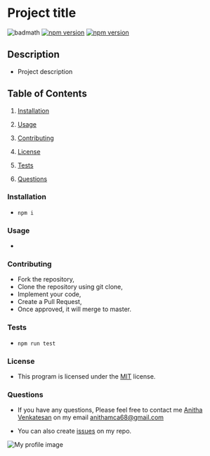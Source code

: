 
# Project title
![badmath](https://img.shields.io/github/languages/top/nielsenjared/badmath)
[![npm version](https://badge.fury.io/js/cli.svg)](https://badge.fury.io/js/cli)
[![npm version](https://badge.fury.io/js/lodash.svg)](https://badge.fury.io/js/lodash)
## Description
* Project description
## Table of Contents 
    
 1. [Installation](#installation)
    
 2. [Usage](#usage)
    
 3. [Contributing](#contributing)
    
 4. [License](#license)
    
 5. [Tests](#tests)
    
 6. [Questions](#questions)
### Installation
* `npm i` 

### Usage
*  

### Contributing 

* Fork the repository,
* Clone the repository using git clone, 
* Implement your code,
* Create a Pull Request, 
* Once approved, it will merge to master.
### Tests 
* `npm run test` 

### License
* This program is licensed under the [MIT](https://choosealicense.com/licenses/mit/) license.
### Questions
* If you have any questions, Please feel free to contact me [Anitha Venkatesan](https://github.com/Anitha-Venkatesan) on my email anithamca68@gmail.com

* You can also create [issues](https://github.com/Anitha-Venkatesan/README-Generator/issues) on my repo.

 ![My profile image](https://avatars0.githubusercontent.com/u/59631087?v=4&s=200)
    
